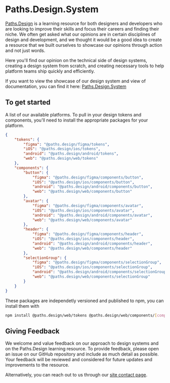 # Paths.Design.System

[Paths.Design](https://paths.design) is a learning resource for both designers and developers who are looking to improve their skills and focus their careers and finding their niche. We often get asked what our opinions are in certain disciplines of design and development, and we thought it would be a good idea to create a resource that we built ourselves to showcase our opinions through action and not just words.

Here you'll find our opinion on the technical side of design systems, creating a design system from scratch, and creating necessary tools to help platform teams ship quickly and efficiently.

If you want to view the showcase of our design system and view of documentation, you can find it here: [Paths.Design.System](https://paths.design/system)

## To get started

<!-- tree hierarchy: {components:{[name]:{[platform]:[package]}},  tokens:{[platform]:[package]}} -->

A list of our available platforms. To pull in your design tokens and components, you'll need to install the appropriate packages for your platform.

```json
{
	"tokens": {
		"figma": "@paths.design/figma/tokens",
		"iOS": "@paths.design/ios/tokens",
		"android": "@paths.design/android/tokens",
		"web": "@paths.design/web/tokens"
	},
	"components": {
		"button": {
			"figma": "@paths.design/figma/components/button",
			"iOS": "@paths.design/ios/components/button",
			"android": "@paths.design/android/components/button",
			"web": "@paths.design/web/components/button"
		},
		"avatar": {
			"figma": "@paths.design/figma/components/avatar",
			"iOS": "@paths.design/ios/components/avatar",
			"android": "@paths.design/android/components/avatar",
			"web": "@paths.design/web/components/avatar"
		},
		"header": {
			"figma": "@paths.design/figma/components/header",
			"iOS": "@paths.design/ios/components/header",
			"android": "@paths.design/android/components/header",
			"web": "@paths.design/web/components/header"
		},
		"selectionGroup": {
			"figma": "@paths.design/figma/components/selectionGroup",
			"iOS": "@paths.design/ios/components/selectionGroup",
			"android": "@paths.design/android/components/selectionGroup",
			"web": "@paths.design/web/components/selectionGroup"
		}
	}
}
```

These packages are independetly versioned and published to npm, you can install them with

```bash
npm install @paths.design/web/tokens @paths.design/web/components/[component]
```

## Giving Feedback

We welcome and value feedback on our approach to design systems and on the Paths.Design learning resource. To provide feedback, please open an issue on our GitHub repository and include as much detail as possible. Your feedback will be reviewed and considered for future updates and improvements to the resource.

Alternatively, you can reach out to us through our [site contact page](https://paths.design/contact).
